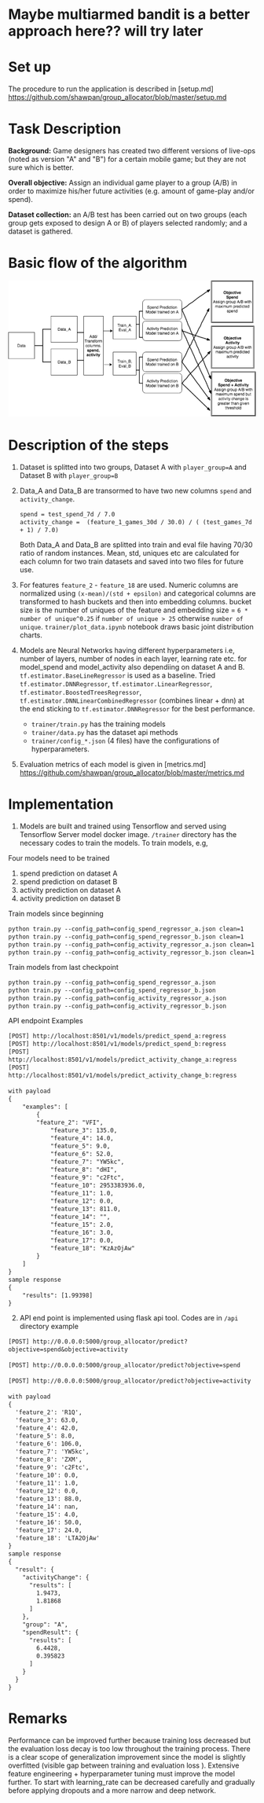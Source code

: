 # Maybe multiarmed bandit is a better approach here?? will try later
# Set up
The procedure to run the application is described in [setup.md] https://github.com/shawpan/group_allocator/blob/master/setup.md

# Task Description

**Background:** Game designers has created two different versions of live-ops (noted as version "A" and "B") for a certain mobile game; but they are not sure which is better.

**Overall objective:** Assign an individual game player to a group (A/B) in order to maximize his/her future activities (e.g. amount of game-play and/or spend).

**Dataset collection:** an A/B test has been carried out on two groups (each group gets exposed to design A or B) of players selected randomly; and a dataset is gathered.

# Basic flow of the algorithm
[algoflow]: ./trainer/basic.png "Algorithm Flow"
![FlowChart][algoflow]

# Description of the steps

1. Dataset is splitted into two groups, Dataset A with `player_group=A` and Dataset B with `player_group=B`
2. Data_A and Data_B are transormed to have two new columns `spend` and `activity_change`.

   ```
   spend = test_spend_7d / 7.0
   activity_change =  (feature_1_games_30d / 30.0) / ( (test_games_7d + 1) / 7.0)
   ```

   Both Data_A and Data_B are splitted into train and eval file having 70/30 ratio of random instances.
   Mean, std, uniques etc are calculated for each column for two train datasets and saved into two files for future use.
3. For features `feature_2` - `feature_18` are used. Numeric columns are normalized using `(x-mean)/(std + epsilon)` and categorical columns are transformed to hash buckets and then into embedding columns. bucket size is the number of uniques of the feature and embedding size = `6 * number of unique^0.25` if `number of unique > 25` otherwise `number of unique`. `trainer/plot_data.ipynb` notebook draws basic joint distribution charts.

4. Models are Neural Networks having different hyperparameters i.e, number of layers, number of nodes in each layer, learning rate etc. for model_spend and model_activity also dependiing on dataset A and B.
`tf.estimator.BaseLineRegressor` is used as a baseline.
Tried
`tf.estimator.DNNRegressor`,
`tf.estimator.LinearRegressor`,
`tf.estimator.BoostedTreesRegressor`,
`tf.estimator.DNNLinearCombinedRegressor` (combines linear + dnn)
at the end sticking to `tf.estimator.DNNRegressor` for the best performance.
     - `trainer/train.py` has the training models
     - `trainer/data.py` has the dataset api methods
     - `trainer/config_*.json` (4 files) have the configurations of hyperparameters.

5. Evaluation metrics of each model is given in [metrics.md] https://github.com/shawpan/group_allocator/blob/master/metrics.md

# Implementation
1. Models are built and trained using Tensorflow and served using Tensorflow Server model docker image. `/trainer` directory has the necessary codes to train the models.
To train models, e.g,

Four models need to be trained

1. spend prediction on dataset A
2. spend prediction on dataset B
3. activity prediction on dataset A
4. activity prediction on dataset B

Train models since beginning

```
python train.py --config_path=config_spend_regressor_a.json clean=1
python train.py --config_path=config_spend_regressor_b.json clean=1
python train.py --config_path=config_activity_regressor_a.json clean=1
python train.py --config_path=config_activity_regressor_b.json clean=1
```

Train models from last checkpoint

```
python train.py --config_path=config_spend_regressor_a.json
python train.py --config_path=config_spend_regressor_b.json
python train.py --config_path=config_activity_regressor_a.json
python train.py --config_path=config_activity_regressor_b.json
```

API endpoint Examples
```
[POST] http://localhost:8501/v1/models/predict_spend_a:regress
[POST] http://localhost:8501/v1/models/predict_spend_b:regress
[POST] http://localhost:8501/v1/models/predict_activity_change_a:regress
[POST] http://localhost:8501/v1/models/predict_activity_change_b:regress

with payload
{
	"examples": [
		{
        "feature_2": "VFI",
		    "feature_3": 135.0,
		    "feature_4": 14.0,
		    "feature_5": 9.0,
		    "feature_6": 52.0,
		    "feature_7": "YW5kc",
		    "feature_8": "dHI",
		    "feature_9": "c2Ftc",
		    "feature_10": 2953383936.0,
		    "feature_11": 1.0,
		    "feature_12": 0.0,
		    "feature_13": 811.0,
		    "feature_14": "",
		    "feature_15": 2.0,
		    "feature_16": 3.0,
		    "feature_17": 0.0,
		    "feature_18": "KzAzOjAw"
		}
	]
}
sample response
{
    "results": [1.99398]
}
```
2. API end point is implemented using flask api tool. Codes are in `/api` directory
example
```
[POST] http://0.0.0.0:5000/group_allocator/predict?objective=spend&objective=activity

[POST] http://0.0.0.0:5000/group_allocator/predict?objective=spend

[POST] http://0.0.0.0:5000/group_allocator/predict?objective=activity

with payload
{
  'feature_2': 'R1Q',
  'feature_3': 63.0,
  'feature_4': 42.0,
  'feature_5': 8.0,
  'feature_6': 106.0,
  'feature_7': 'YW5kc',
  'feature_8': 'ZXM',
  'feature_9': 'c2Ftc',
  'feature_10': 0.0,
  'feature_11': 1.0,
  'feature_12': 0.0,
  'feature_13': 88.0,
  'feature_14': nan,
  'feature_15': 4.0,
  'feature_16': 50.0,
  'feature_17': 24.0,
  'feature_18': 'LTA2OjAw'
}
sample response
{
  "result": {
    "activityChange": {
      "results": [
        1.9473,
        1.81868
      ]
    },
    "group": "A",
    "spendResult": {
      "results": [
        6.4428,
        0.395823
      ]
    }
  }
}
```

# Remarks

Performance can be improved further because training loss decreased but the evaluation loss decay is too low throughout the training process. There is a clear scope of generalization improvement since the model is slightly overfitted (visible gap between training and evaluation loss ). Extensive feature engineering + hyperparameter tuning must improve the model further. To start with learning_rate can be decreased carefully and gradually before applying dropouts and a more narrow and deep network. 
